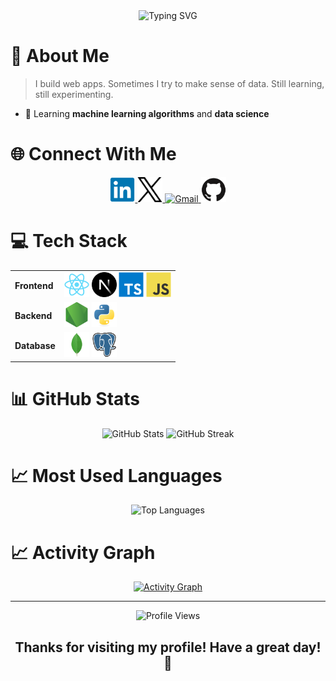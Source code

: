 <div align="center">
  <img src="https://readme-typing-svg.herokuapp.com?font=Fira+Code&weight=500&size=40&pause=1000&color=3DDC84&center=true&vCenter=true&random=false&width=600&height=70&lines=Hi%2C+I+am+Kahon!;Full+Stack+Developer;Data+Explorer;Continuous+Learner" alt="Typing SVG" />
</div>

# 💫 About Me
> I build web apps. Sometimes I try to make sense of data. Still learning, still experimenting.

- 🌱 Learning **machine learning algorithms** and **data science**

# 🌐 Connect With Me

<div align="center">
  <a href="https://www.linkedin.com/in/kahon-binte-zaman-9414432b4/" target="_blank">
    <img src="https://raw.githubusercontent.com/devicons/devicon/master/icons/linkedin/linkedin-original.svg" width="40" height="40" alt="LinkedIn"/>
  </a>
  <a href="https://x.com/Kahoo_z" target="_blank">
    <img src="https://raw.githubusercontent.com/simple-icons/simple-icons/develop/icons/x.svg" width="40" height="40" alt="Twitter/X"/>
  </a>
  <a href="mailto:kahonbintezaman@gmail.com">
    <img src="https://raw.githubusercontent.com/simple-icons/simple-icons/develop/icons/gmail.svg" width="40" height="40" alt="Gmail"/>
  </a>
  <a href="https://github.com/kaho0" target="_blank">
    <img src="https://raw.githubusercontent.com/devicons/devicon/master/icons/github/github-original.svg" width="40" height="40" alt="GitHub"/>
  </a>
</div>

# 💻 Tech Stack

<table>
  <tr>
    <td><strong>Frontend</strong></td>
    <td>
      <img src="https://raw.githubusercontent.com/devicons/devicon/master/icons/react/react-original.svg" width="40" height="40" alt="React"/>
      <img src="https://raw.githubusercontent.com/devicons/devicon/master/icons/nextjs/nextjs-original.svg" width="40" height="40" alt="Next.js"/>
      <img src="https://raw.githubusercontent.com/devicons/devicon/master/icons/typescript/typescript-original.svg" width="40" height="40" alt="TypeScript"/>
      <img src="https://raw.githubusercontent.com/devicons/devicon/master/icons/javascript/javascript-original.svg" width="40" height="40" alt="JavaScript"/>
    </td>
  </tr>
  <tr>
    <td><strong>Backend</strong></td>
    <td>
      <img src="https://raw.githubusercontent.com/devicons/devicon/master/icons/nodejs/nodejs-original.svg" width="40" height="40" alt="Node.js"/>
      <img src="https://raw.githubusercontent.com/devicons/devicon/master/icons/python/python-original.svg" width="40" height="40" alt="Python"/>
    </td>
  </tr>
  <tr>
    <td><strong>Database</strong></td>
    <td>
      <img src="https://raw.githubusercontent.com/devicons/devicon/master/icons/mongodb/mongodb-original.svg" width="40" height="40" alt="MongoDB"/>
      <img src="https://raw.githubusercontent.com/devicons/devicon/master/icons/postgresql/postgresql-original.svg" width="40" height="40" alt="PostgreSQL"/>
    </td>
  </tr>
</table>

# 📊 GitHub Stats

<div align="center">
  <img src="https://github-readme-stats.vercel.app/api?username=kaho0&theme=vue&hide_border=true&include_all_commits=false&count_private=false&bg_color=00000000&show_icons=true&icon_color=3DDC84&title_color=3DDC84&text_color=ffffff" alt="GitHub Stats" width="49%" />
  <img src="https://github-readme-streak-stats.herokuapp.com/?user=kaho0&theme=vue&hide_border=true&background=00000000&stroke=3DDC84&ring=3DDC84&fire=3DDC84&currStreakLabel=3DDC84" alt="GitHub Streak" width="49%" />
</div>

# 📈 Most Used Languages

<div align="center">
  <img src="https://github-readme-stats.vercel.app/api/top-langs/?username=kaho0&theme=vue&hide_border=true&include_all_commits=false&count_private=false&layout=compact&bg_color=00000000&title_color=3DDC84&text_color=ffffff" alt="Top Languages" width="50%" />
</div>

# 📈 Activity Graph
<div align="center">
  <a href="https://github.com/kaho0/github-readme-activity-graph">
    <img src="https://github-readme-activity-graph.vercel.app/graph?username=kaho0&bg_color=00000000&color=3DDC84&line=3DDC84&point=FFFFFF&hide_border=true" alt="Activity Graph" width="95%" />
  </a>
</div>

<hr>

<div align="center">
  <img src="https://komarev.com/ghpvc/?username=kaho0&style=for-the-badge&color=3DDC84" alt="Profile Views" />

  <h2>Thanks for visiting my profile! Have a great day! 👋</h2>
</div>
